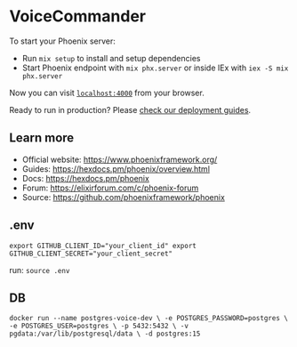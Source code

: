 # VoiceCommander

To start your Phoenix server:

- Run `mix setup` to install and setup dependencies
- Start Phoenix endpoint with `mix phx.server` or inside IEx with `iex -S mix phx.server`

Now you can visit [`localhost:4000`](http://localhost:4000) from your browser.

Ready to run in production? Please [check our deployment guides](https://hexdocs.pm/phoenix/deployment.html).

## Learn more

- Official website: https://www.phoenixframework.org/
- Guides: https://hexdocs.pm/phoenix/overview.html
- Docs: https://hexdocs.pm/phoenix
- Forum: https://elixirforum.com/c/phoenix-forum
- Source: https://github.com/phoenixframework/phoenix

## .env

`export GITHUB_CLIENT_ID="your_client_id"
export GITHUB_CLIENT_SECRET="your_client_secret"`

run: `source .env`

## DB

`docker run --name postgres-voice-dev \
  -e POSTGRES_PASSWORD=postgres \
  -e POSTGRES_USER=postgres \
  -p 5432:5432 \
  -v pgdata:/var/lib/postgresql/data \
  -d postgres:15`
